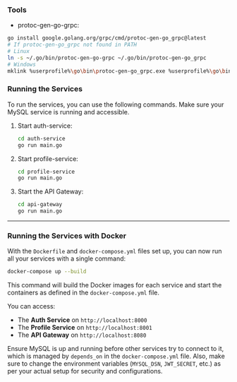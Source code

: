 ### Tools

- protoc-gen-go-grpc:

```sh
go install google.golang.org/grpc/cmd/protoc-gen-go_grpc@latest
# If protoc-gen-go_grpc not found in PATH
# Linux
ln -s ~/.go/bin/protoc-gen-go-grpc ~/.go/bin/protoc-gen-go_grpc
# Windows
mklink %userprofile%\go\bin\protoc-gen-go_grpc.exe %userprofile%\go\bin\protoc-gen-go-grpc.exe
```


### Running the Services

To run the services, you can use the following commands. Make sure your MySQL service is running and accessible.

1. Start auth-service:
   ```bash
   cd auth-service
   go run main.go
   ```

2. Start profile-service:
   ```bash
   cd profile-service
   go run main.go
   ```

3. Start the API Gateway:
   ```bash
   cd api-gateway
   go run main.go
   ```

---

### Running the Services with Docker

With the `Dockerfile` and `docker-compose.yml` files set up, you can now run all your services with a single command:

```bash
docker-compose up --build
```

This command will build the Docker images for each service and start the containers as defined in the `docker-compose.yml` file.

You can access:
- The **Auth Service** on `http://localhost:8000`
- The **Profile Service** on `http://localhost:8001`
- The **API Gateway** on `http://localhost:8080`

Ensure MySQL is up and running before other services try to connect to it, which is managed by `depends_on` in the `docker-compose.yml` file. Also, make sure to change the environment variables (`MYSQL_DSN`, `JWT_SECRET`, etc.) as per your actual setup for security and configurations.